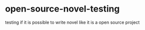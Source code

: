 # open-source-novel-testing
testing if it is possible to write novel like it is a open source project
